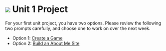 # ![](https://ga-dash.s3.amazonaws.com/production/assets/logo-9f88ae6c9c3871690e33280fcf557f33.png) Unit 1 Project

For your first unit project, you have two options. Please review the following two prompts carefully, and choose one to work on over the next week.

- Option 1: [Create a Game](option-1-game)
- Option 2: [Build an About Me Site](option-2-about-me)
